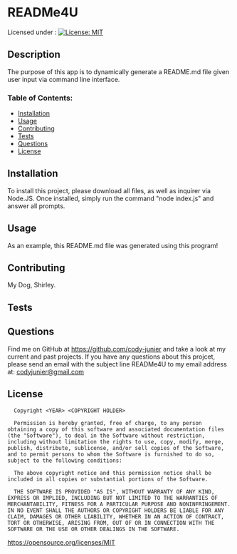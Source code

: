 # READMe4U
 Licensed under : [![License: MIT](https://img.shields.io/badge/License-MIT-yellow.svg)](https://opensource.org/licenses/MIT)
## Description
The purpose of this app is to dynamically generate a README.md file given user input via command line interface.
### Table of Contents:
- [Installation](#installation)
- [Usage](#usage)
- [Contributing](#credits)
- [Tests](#test)
- [Questions](#questions)
- [License](#license)

## Installation

To install this project, please download all files, as well as inquirer via  Node.JS. Once installed, simply run the command "node index.js" and answer all prompts.

## Usage

As an example, this README.md file was generated using this program!

## Contributing

My Dog, Shirley.

## Tests



## Questions

Find me on GitHub at <https://github.com/cody-junier> and take a look at my current and past projects.
If you have any questions about this projcet, please send an email with the subject line READMe4U to my email address at:
codyjunier@gmail.com 

## License


      Copyright <YEAR> <COPYRIGHT HOLDER>

      Permission is hereby granted, free of charge, to any person obtaining a copy of this software and associated documentation files (the "Software"), to deal in the Software without restriction, including without limitation the rights to use, copy, modify, merge, publish, distribute, sublicense, and/or sell copies of the Software, and to permit persons to whom the Software is furnished to do so, subject to the following conditions:
      
      The above copyright notice and this permission notice shall be included in all copies or substantial portions of the Software.
      
      THE SOFTWARE IS PROVIDED "AS IS", WITHOUT WARRANTY OF ANY KIND, EXPRESS OR IMPLIED, INCLUDING BUT NOT LIMITED TO THE WARRANTIES OF MERCHANTABILITY, FITNESS FOR A PARTICULAR PURPOSE AND NONINFRINGEMENT. IN NO EVENT SHALL THE AUTHORS OR COPYRIGHT HOLDERS BE LIABLE FOR ANY CLAIM, DAMAGES OR OTHER LIABILITY, WHETHER IN AN ACTION OF CONTRACT, TORT OR OTHERWISE, ARISING FROM, OUT OF OR IN CONNECTION WITH THE SOFTWARE OR THE USE OR OTHER DEALINGS IN THE SOFTWARE.

https://opensource.org/licenses/MIT

